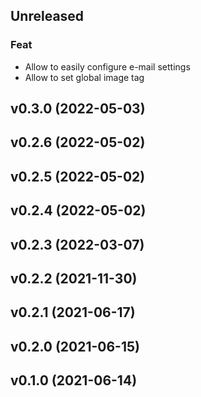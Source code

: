 ## Unreleased

### Feat

- Allow to easily configure e-mail settings
- Allow to set global image tag

## v0.3.0 (2022-05-03)

## v0.2.6 (2022-05-02)

## v0.2.5 (2022-05-02)

## v0.2.4 (2022-05-02)

## v0.2.3 (2022-03-07)

## v0.2.2 (2021-11-30)

## v0.2.1 (2021-06-17)

## v0.2.0 (2021-06-15)

## v0.1.0 (2021-06-14)
